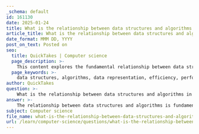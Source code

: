```yaml
---
_schema: default
id: 161130
date: 2025-01-24
title: What is the relationship between data structures and algorithms in terms of data representation?
article_title: What is the relationship between data structures and algorithms in terms of data representation?
date_format: MMM DD, YYYY
post_on_text: Posted on
seo:
  title: QuickTakes | Computer science
  page_description: >-
    This content explores the fundamental relationship between data structures and algorithms in computer science, highlighting their roles in efficient data representation and manipulation, their interdependence, and impact on performance.
  page_keywords: >-
    data structures, algorithms, data representation, efficiency, performance, data organization, data manipulation, time complexity, space complexity, abstract data types, real-world applications, sorting, searching, graph representation, optimization
author: QuickTakes
question: >-
    What is the relationship between data structures and algorithms in terms of data representation?
answer: >-
    The relationship between data structures and algorithms is fundamental in computer science, as they work together to enable efficient data representation and manipulation. Here’s a detailed exploration of this relationship:\n\n1. **Definition and Roles**:\n   - **Data Structures**: These are specialized formats for organizing, processing, and storing data. Common examples include arrays, linked lists, stacks, queues, trees, and hash tables. Each data structure is designed to hold data in a way that facilitates specific operations efficiently.\n   - **Algorithms**: These are step-by-step procedures or formulas for solving problems. Algorithms operate on data structures to perform tasks such as searching, sorting, and manipulating data.\n\n2. **Symbiotic Relationship**:\n   - The relationship can be likened to a job and the tools used to accomplish that job. An algorithm is the job (e.g., sorting a list of numbers), while the data structure is the tool (e.g., an array or a linked list) used to perform that job. The choice of data structure can significantly affect the efficiency of the algorithm.\n   - For instance, a sorting algorithm like QuickSort may perform differently based on whether the data is stored in an array or a linked list. Arrays allow for faster access to elements due to contiguous memory allocation, while linked lists may incur overhead due to pointer dereferencing.\n\n3. **Data Representation**:\n   - Data structures provide various ways to represent data in memory, which is crucial for the algorithms that manipulate this data. For example, a graph can be represented using an adjacency list or an adjacency matrix, and the choice of representation can influence the performance of graph algorithms like Dijkstra's or Prim's.\n   - Abstract data types (ADTs) encapsulate data structures and the algorithms that operate on them, allowing for a clear separation between the implementation of the data structure and the operations that can be performed on it. This abstraction helps in managing complexity and enhances code maintainability.\n\n4. **Efficiency and Performance**:\n   - The efficiency of algorithms is often analyzed in terms of time and space complexity, which are directly influenced by the underlying data structures. For example, searching for an element in a hash table is generally faster (average-case O(1) time complexity) compared to searching in an unsorted array (O(n) time complexity).\n   - Understanding the characteristics of different data structures (e.g., access time, insertion time, memory usage) allows developers to choose the most appropriate data structure for their specific algorithmic needs, leading to optimized performance.\n\n5. **Real-World Applications**:\n   - The interplay between data structures and algorithms is evident in various applications, from databases (which use data structures like B-trees for indexing) to web development (where data structures like JSON objects are manipulated using algorithms for data retrieval and processing).\n\nIn summary, data structures and algorithms are interdependent components of computer science that together enable efficient data representation and manipulation. The choice of data structure can significantly impact the performance of algorithms, making it essential for developers to understand both concepts to create optimized software solutions.
subject: Computer science
file_name: what-is-the-relationship-between-data-structures-and-algorithms-in-terms-of-data-representation.md
url: /learn/computer-science/questions/what-is-the-relationship-between-data-structures-and-algorithms-in-terms-of-data-representation
---
```


&nbsp;
